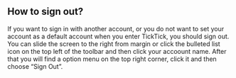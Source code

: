 ## How to sign out?
If you want to sign in with another account, or you do not want to set your account as a default account when you enter TickTick, you should sign out. You can slide the screen to the right from margin or click the bulleted list icon on the top left of the toolbar and then click your accoount name. After that you will find a option menu on the top right corner, click it and then choose “Sign Out”.
